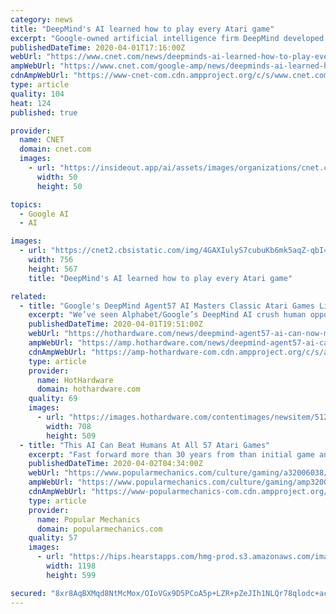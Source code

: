 ```yaml
---
category: news
title: "DeepMind's AI learned how to play every Atari game"
excerpt: "Google-owned artificial intelligence firm DeepMind developed an AI system that can play all 57 video games and beat human averages, according to a research paper published this week. The AI, called Agent57,"
publishedDateTime: 2020-04-01T17:16:00Z
webUrl: "https://www.cnet.com/news/deepminds-ai-learned-how-to-play-every-atari-game/"
ampWebUrl: "https://www.cnet.com/google-amp/news/deepminds-ai-learned-how-to-play-every-atari-game/"
cdnAmpWebUrl: "https://www-cnet-com.cdn.ampproject.org/c/s/www.cnet.com/google-amp/news/deepminds-ai-learned-how-to-play-every-atari-game/"
type: article
quality: 104
heat: 124
published: true

provider:
  name: CNET
  domain: cnet.com
  images:
    - url: "https://insideout.app/ai/assets/images/organizations/cnet.com-50x50.jpg"
      width: 50
      height: 50

topics:
  - Google AI
  - AI

images:
  - url: "https://cnet2.cbsistatic.com/img/4GAXIulyS7cubuKb6mk5aqZ-qbI=/756x567/2017/07/27/3de74c24-095d-4c7e-9d5d-fb69ee27aaff/atari-flashback-8-gold-82.jpg"
    width: 756
    height: 567
    title: "DeepMind's AI learned how to play every Atari game"

related:
  - title: "Google's DeepMind Agent57 AI Masters Classic Atari Games Like Pitfall And Solaris"
    excerpt: "We’ve seen Alphabet/Google’s DeepMind AI crush human opponents in games like StarCraft II, but now the team is going back in time to tackle games from 4 decades ago. Dubbed Agent57, this new AI is gaining attention for learning how to play a total of – you guessed it – 57 Atari 2600 games. The DeepMind team often looks to existing games ..."
    publishedDateTime: 2020-04-01T19:51:00Z
    webUrl: "https://hothardware.com/news/deepmind-agent57-ai-can-now-master-classic-atari-games-like-pitfall-and-solaris"
    ampWebUrl: "https://amp.hothardware.com/news/deepmind-agent57-ai-can-now-master-classic-atari-games-like-pitfall-and-solaris"
    cdnAmpWebUrl: "https://amp-hothardware-com.cdn.ampproject.org/c/s/amp.hothardware.com/news/deepmind-agent57-ai-can-now-master-classic-atari-games-like-pitfall-and-solaris"
    type: article
    provider:
      name: HotHardware
      domain: hothardware.com
    quality: 69
    images:
      - url: "https://images.hothardware.com/contentimages/newsitem/51219/content/atari_deepmind.jpg"
        width: 708
        height: 509
  - title: "This AI Can Beat Humans At All 57 Atari Games"
    excerpt: "Fast forward more than 30 years from than initial game and things have drastically changed. A new AI, appropriately named Agent57, is now the undisputed master of Atari 2600, beating average human players across all 57 titles. It's not the first time that computer scientists have used video games as a benchmark to measure AI complexity."
    publishedDateTime: 2020-04-02T04:34:00Z
    webUrl: "https://www.popularmechanics.com/culture/gaming/a32006038/deepmind-ai-atari-agent57/"
    ampWebUrl: "https://www.popularmechanics.com/culture/gaming/amp32006038/deepmind-ai-atari-agent57/"
    cdnAmpWebUrl: "https://www-popularmechanics-com.cdn.ampproject.org/c/s/www.popularmechanics.com/culture/gaming/amp32006038/deepmind-ai-atari-agent57/"
    type: article
    provider:
      name: Popular Mechanics
      domain: popularmechanics.com
    quality: 57
    images:
      - url: "https://hips.hearstapps.com/hmg-prod.s3.amazonaws.com/images/screen-shot-2020-04-01-at-10-42-22-am-1585751965.png?crop=1xw:0.609979633401222xh;center,top&resize=1200:*"
        width: 1198
        height: 599

secured: "8xr8AqBXMqd8NtMcMox/OIoVGx9D5PCoA5p+LZR+pZeJIh1NLQr78qlodc+acn6JxxoCcmFaYw9k68/6ajuGziAadLm3qh/X9RwnX62id/Lvikpy3dmk3/+itVwFnRLqw/4Ki6WqL2UgNqazzJtuzhzt2M5bVWuQnsokl0A4KCITSM5tUWURZqURbDtWE/uCW5ves5XIeIPeHI0nO+eke6ubLEMIn8GvmBKMflvW61AVvfwKNRE/yltj2aq/akaWpYvYCX88vftTn6dNvc/vDftNRjkrbhNIw9yeSIV6vSOs26iNBDiEcmCExIEN8XHGw8BM4vzLNxZTA/d+QnNSmzKOdcp+0+0Uoa/wEL/JeDDTWlnlWEOgQBibB2r5aBsUavLRR3cC3EDqdjNwaaWTCRZfYHaK++3fHblb5Xi9m6f9AT1kVFsznEQHyDF6vddLulLI0enG5xD2gJVeC6Mr2kTZ70qM8lMRmTW/pOSyRS4=;eU+YDc0nwWSUcIRU1H8UCQ=="
---
```


